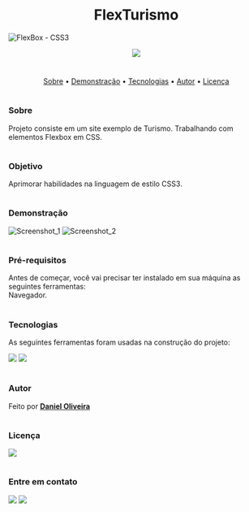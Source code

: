 <h1 align="center">FlexTurismo</h1>
 
![FlexBox - CSS3](https://user-images.githubusercontent.com/100965881/178810228-c25fd243-bffe-474b-94cd-fa19d167ef2c.gif)

<p align="center">
<img src="http://img.shields.io/static/v1?label=STATUS&message=EM%20DESENVOLVIMENTO&color=GREEN&style=for-the-badge"/>
</p>

#
<p align="center">
 <a href="#sobre">Sobre</a> •
 <a href="#demonstração">Demonstração</a> • 
 <a href="#tecnologias">Tecnologias</a> • 
 <a href="#autor">Autor</a> •
 <a href="#licença">Licença</a>  
</p>

# 

### Sobre

Projeto consiste em um site exemplo de Turismo. Trabalhando com elementos Flexbox em CSS.

#

### Objetivo
Aprimorar habilidades na linguagem de estilo CSS3.

# 

### Demonstração

![Screenshot_1](https://user-images.githubusercontent.com/100965881/178807793-75ea5d98-df40-486d-b935-4fc60cec1328.png)
![Screenshot_2](https://user-images.githubusercontent.com/100965881/178807800-ec5d12c6-dcb7-42f9-b51b-08485b707bcf.png)

#

### Pré-requisitos

Antes de começar, você vai precisar ter instalado em sua máquina as seguintes ferramentas:<br>
Navegador. <br>
<!-- Além disto é bom ter um editor para trabalhar com o código como VSCode. -->

#

### Tecnologias

As seguintes ferramentas foram usadas na construção do projeto:

<a href="https://html.spec.whatwg.org/">
<img src="https://img.shields.io/badge/HTML5-E34F26?style=for-the-badge&logo=html5&logoColor=white"/></a>
<a href="https://www.w3.org/TR/css3-roadmap">
<img src="https://img.shields.io/badge/CSS3-1572B6?style=for-the-badge&logo=css3&logoColor=white"/></a>

#

### Autor
 
Feito por [**Daniel Oliveira**](https://github.com/danielhurtz) 
<!-- Feito por Daniel Oliveira 👋🏽 Entre em contato! -->

#

### Licença

<img src="https://img.shields.io/github/license/danielhurtz/Myflix.svg"/>
 
#

### Entre em contato

<a href = "mailto:daniel.anjos@pm.me"><img src="https://img.shields.io/badge/ProtonMail-8B89CC?style=for-the-badge&logo=protonmail&logoColor=white" target="_blank"></a>
<a href="https://www.linkedin.com/in/danielhurtz/" target="_blank"><img src="https://img.shields.io/badge/-LinkedIn-%230077B5?style=for-the-badge&logo=linkedin&logoColor=white" target="_blank"></a>
